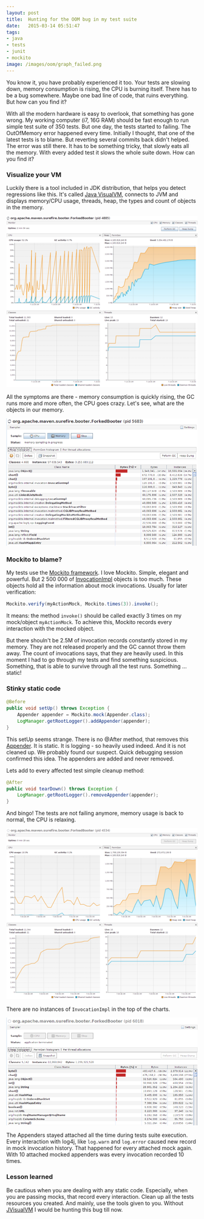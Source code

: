 ```yaml
---
layout: post
title:  Hunting for the OOM bug in my test suite
date:   2015-03-14 05:51:47
tags:
- java
- tests
- junit
- mockito
image: /images/oom/graph_failed.png
---
```

You know it, you have probably experienced it too. Your tests are slowing down, memory consumption is rising, the CPU is burning itself. There has to be a bug somewhere. Maybe one bad line of code, that ruins everything. But how can you find it?

With all the modern hardware is easy to overlook, that something has gone wrong. My working computer (i7, 16G RAM) should be fast enough to run simple test suite of 350 tests. But one day, the tests started to failing. The OutOfMemory error happened every time. Initially I thought, that one of the latest tests is to blame. But reverting several commits back didn't helped. The error was still there. It has to be something tricky, that slowly eats all the memory. With every added test it slows the whole suite down. How can you find it?

### Visualize your VM
Luckily there is a tool included in JDK distribution, that helps you detect regressions like this. It's called [Java VisualVM](http://visualvm.java.net/), connects to JVM and displays memory/CPU usage, threads, heap, the types and count of objects in the memory.

![Memory consumption, failing tests](/images/oom/graph_failed.png)

All the symptoms are there - memory consumption is quickly rising, the GC runs more and more often, the CPU goes crazy. Let's see, what are the objects in our memory.

![Memory dump, tests failing](/images/oom/memory_failed.png)

### Mockito to blame?

My tests use the [Mockito framework](http://mockito.org/). I love Mockito. Simple, elegant and powerful. But 2 500 000 of [InvocationImpl](https://github.com/mockito/mockito/blob/master/src/org/mockito/internal/invocation/InvocationImpl.java) objects is too much. These objects hold all the information about mock invocations. Usually for later verification:


```java
Mockito.verify(myActionMock, Mockito.times(3)).invoke();
```

It means: the method ```invoke()``` should be called exactly 3 times on my mock/object ```myActionMock```. To achieve this, Mockito records every interaction with the mocked object. 

But there shouln't be 2.5M of invocation records constantly stored in my memory. They are not released properly and the GC cannot throw them away. The count of invocations says, that they are heavily used. In this moment I had to go through my tests and find something suspicious. Something, that is able to survive through all the test runs. Something ... static!

### Stinky static code

```java
@Before
public void setUp() throws Exception {
	Appender appender = Mockito.mock(Appender.class);
	LogManager.getRootLogger().addAppender(appender);
}
```

This setUp seems strange. There is no @After method, that removes this [Appender](https://logging.apache.org/log4j/2.x/manual/appenders.html). It is static. It is logging - so heavily used indeed. And it is not cleaned up. We probably found our suspect. Quick debugging session confirmed this idea. The appenders are added and never removed.

Lets add to every affected test simple cleanup method:


```java
@After
public void tearDown() throws Exception {
	LogManager.getRootLogger().removeAppender(appender);
}
```

And bingo! The tests are not failing anymore, memory usage is back to normal, the CPU is relaxing. 

![Memory consumption, tests OK](/images/oom/graph_ok.png)

There are no instances of ```InvocationImpl``` in the top of the charts.

![Memory dump, tests OK](/images/oom/memory_ok.png)

The Appenders stayed attached all the time during tests suite execution. Every interaction with log4j, like ```log.warn``` and ```log.error``` caused new record in mock invocation history. That happened for every attached mock again. With 10 attached mocked appenders was every invocation recorded 10 times.

### Lesson learned
Be cautious when you are dealing with any static code. Especially, when you are passing mocks, that record every interaction. Clean up all the tests resources you created. And mainly, use the tools given to you. Without [JVisualVM](http://visualvm.java.net/) I would be hunting this bug till now.
